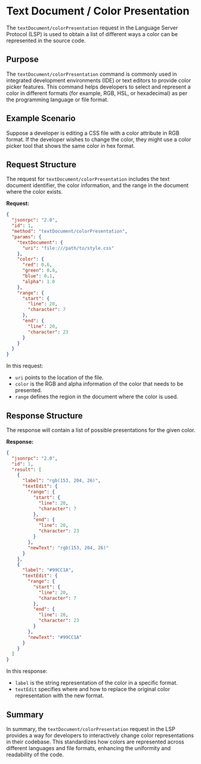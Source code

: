 # Text Document / Color Presentation

The `textDocument/colorPresentation` request in the Language Server Protocol (LSP) is used to obtain a list of different ways a color can be represented in the source code.

## Purpose

The `textDocument/colorPresentation` command is commonly used in integrated development environments (IDE) or text editors to provide color picker features. This command helps developers to select and represent a color in different formats (for example, RGB, HSL, or hexadecimal) as per the programming language or file format.

## Example Scenario

Suppose a developer is editing a CSS file with a color attribute in RGB format. If the developer wishes to change the color, they might use a color picker tool that shows the same color in hex format.

## Request Structure

The request for `textDocument/colorPresentation` includes the text document identifier, the color information, and the range in the document where the color exists.

**Request:**

```json
{
  "jsonrpc": "2.0",
  "id": 1,
  "method": "textDocument/colorPresentation",
  "params": {
    "textDocument": {
      "uri": "file:///path/to/style.css"
    },
    "color": {
      "red": 0.6,
      "green": 0.8,
      "blue": 0.1,
      "alpha": 1.0
    },
    "range": {
      "start": {
        "line": 20,
        "character": 7
      },
      "end": {
        "line": 20,
        "character": 23
      }
    }
  }
}
```

In this request:
- `uri` points to the location of the file.
- `color` is the RGB and alpha information of the color that needs to be presented.
- `range` defines the region in the document where the color is used.

## Response Structure

The response will contain a list of possible presentations for the given color.

**Response:**

```json
{
  "jsonrpc": "2.0",
  "id": 1,
  "result": [
    {
      "label": "rgb(153, 204, 26)",
      "textEdit": {
        "range": {
          "start": {
            "line": 20,
            "character": 7
          },
          "end": {
            "line": 20,
            "character": 23
          }
        },
        "newText": "rgb(153, 204, 26)"
      }
    },
    {
      "label": "#99CC1A",
      "textEdit": {
        "range": {
          "start": {
            "line": 20,
            "character": 7
          },
          "end": {
            "line": 20,
            "character": 23
          }
        },
        "newText": "#99CC1A"
      }
    }
  ]
}
```

In this response:
- `label` is the string representation of the color in a specific format.
- `textEdit` specifies where and how to replace the original color representation with the new format.

## Summary

In summary, the `textDocument/colorPresentation` request in the LSP provides a way for developers to interactively change color representations in their codebase. This standardizes how colors are represented across different languages and file formats, enhancing the uniformity and readability of the code.